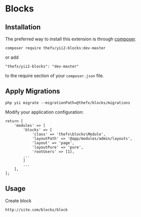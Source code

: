 Blocks
======

Installation
------------

The preferred way to install this extension is through [composer](http://getcomposer.org/download/).

```
composer require thefx/yii2-blocks:dev-master
```

or add

```
"thefx/yii2-blocks": "dev-master"
```

to the require section of your `composer.json` file.

Apply Migrations
------------

```
php yii migrate --migrationPath=@thefx/blocks/migrations
```

Modify your application configuration:

```
return [
    'modules' => [
        'blocks' => [
            'class' => 'thefx\blocks\Module',
            'layoutPath' => '@app/modules/admin/layouts',
            'layout' => 'page',
            'layoutPure' => 'pure',
            'rootUsers' => [1],
        ...
        ]
        ...
    ],
];
```

Usage
-----

Create block

```
http://site.com/blocks/block
```
